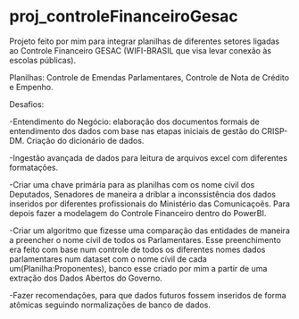 # proj_controleFinanceiroGesac

Projeto feito por mim para integrar planilhas de diferentes setores ligadas ao Controle Financeiro GESAC (WIFI-BRASIL que visa levar conexão às escolas públicas). 

Planilhas: Controle de Emendas Parlamentares, Controle de Nota de Crédito e Empenho.

Desafios: 

-Entendimento do Negócio: elaboração dos documentos formais de entendimento dos dados com base nas etapas iniciais de gestão do CRISP-DM. Criação do dicionário de dados.

-Ingestão avançada de dados para leitura de arquivos excel com diferentes formatações.

-Criar uma chave primária para as planilhas com os nome cívil dos Deputados, Senadores  de maneira a driblar a inconssistência dos dados inseridos por diferentes profissionais do Ministério das Comunicaçoẽs. Para depois fazer a modelagem do Controle Financeiro dentro do PowerBI.

-Criar um  algoritmo que fizesse uma comparação das entidades de maneira a preencher o nome cívil de todos os Parlamentares. Esse preenchimento era feito com base num controle de todos os diferentes nomes dados parlamentares num dataset com o nome cívil de cada um(Planilha:Proponentes), banco esse criado por mim a partir de uma extração dos Dados Abertos do Governo. 

-Fazer recomendações, para que dados futuros fossem inseridos de forma atômicas seguindo normalizações de banco de dados.
